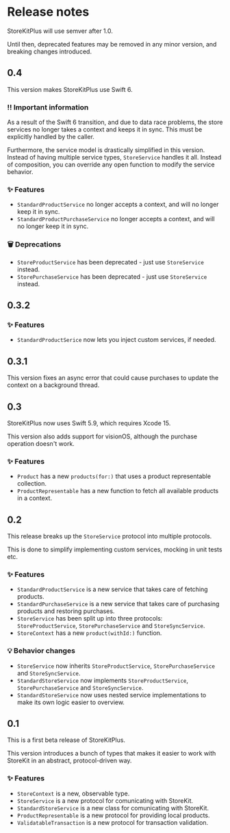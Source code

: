 # Release notes

StoreKitPlus will use semver after 1.0. 

Until then, deprecated features may be removed in any minor version, and breaking changes introduced.


## 0.4

This version makes StoreKitPlus use Swift 6.

### ‼️ Important information

As a result of the Swift 6 transition, and due to data race problems, the store services no longer takes a context and keeps it in sync. This must be explicitly handled by the caller.

Furthermore, the service model is drastically simplified in this version. Instead of having multiple service types, `StoreService` handles it all. Instead of composition, you can override any open function to modify the service behavior.

### ✨ Features

* `StandardProductService` no longer accepts a context, and will no longer keep it in sync.
* `StandardProductPurchaseService` no longer accepts a context, and will no longer keep it in sync.

### 🗑️ Deprecations

* `StoreProductService` has been deprecated - just use `StoreService` instead.
* `StorePurchaseService` has been deprecated - just use `StoreService` instead.



## 0.3.2

### ✨ Features

* `StandardProductSerice` now lets you inject custom services, if needed.



## 0.3.1

This version fixes an async error that could cause purchases to update the context on a background thread. 



## 0.3

StoreKitPlus now uses Swift 5.9, which requires Xcode 15.

This version also adds support for visionOS, although the purchase operation doesn't work.

### ✨ Features

* `Product` has a new `products(for:)` that uses a product representable collection.
* `ProductRepresentable` has a new function to fetch all available products in a context.



## 0.2

This release breaks up the `StoreService` protocol into multiple protocols.

This is done to simplify implementing custom services, mocking in unit tests etc.

### ✨ Features

* `StandardProductService` is a new service that takes care of fetching products.
* `StandardPurchaseService` is a new service that takes care of purchasing products and restoring purchases.
* `StoreService` has been split up into three protocols: `StoreProductService`, `StorePurchaseService` and `StoreSyncService`.
* `StoreContext` has a new `product(withId:)` function.

### 💡 Behavior changes

* `StoreService` now inherits `StoreProductService`, `StorePurchaseService` and `StoreSyncService`.
* `StandardStoreService` now implements `StoreProductService`, `StorePurchaseService` and `StoreSyncService`.
* `StandardStoreService` now uses nested service implementations to make its own logic easier to overview.



## 0.1

This is a first beta release of StoreKitPlus.

This version introduces a bunch of types that makes it easier to work with StoreKit in an abstract, protocol-driven way.

### ✨ Features

* `StoreContext` is a new, observable type.
* `StoreService` is a new protocol for comunicating with StoreKit.
* `StandardStoreService` is a new class for comunicating with StoreKit.
* `ProductRepresentable` is a new protocol for providing local products.
* `ValidatableTransaction` is a new protocol for transaction validation.
